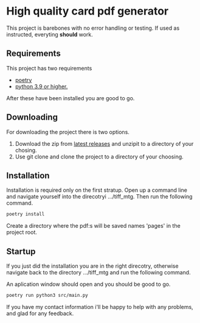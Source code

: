 # High quality card pdf generator

This project is barebones with no error handling or testing. If used as instructed, everyting **should** work.

## Requirements

This project has two requirements
- [poetry](https://python-poetry.org/docs/#installing-with-pipx)
- [python 3.9 or higher.](https://www.python.org/downloads/)

After these have been installed you are good to go.

## Downloading

For downloading the project there is two options.
1. Download the zip from [latest releases](https://github.com/levitesuo/tiff_mtg/releases/tag/actually_working) and unzipit to a directory of your chosing.
2. Use git clone and clone the project to a directory of your choosing.

## Installation

Installation is required only on the first stratup.
Open up a command line and navigate yourself into the direcotryi .../tiff_mtg.
Then run the following command.

```sh
poetry install
```

Create a directory where the pdf:s will be saved names 'pages' in the project root.

## Startup

If you just did the installation you are in the right direcotry, otherwise navigate back to the directory .../tiff_mtg and run the following command. 

An aplication window should open and you should be good to go.

```sh
poetry run python3 src/main.py
```

If you have my contact information i'll be happy to help with any problems, and glad for any feedback.
